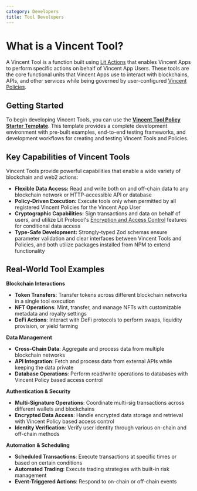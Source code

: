 ```yaml
---
category: Developers
title: Tool Developers
---
```


# What is a Vincent Tool?

A Vincent Tool is a function built using [Lit Actions](https://developer.litprotocol.com/sdk/serverless-signing/overview) that enables Vincent Apps to perform specific actions on behalf of Vincent App Users. These tools are the core functional units that Vincent Apps use to interact with blockchains, APIs, and other services while being governed by user-configured [Vincent Policies](../Policy-Developers/Getting-Started.md).

## Getting Started

To begin developing Vincent Tools, you can use the **[Vincent Tool Policy Starter Template](https://github.com/LIT-Protocol/Vincent-Tool-Policy-Starter-Template/)**. This template provides a complete development environment with pre-built examples, end-to-end testing frameworks, and development workflows for creating and testing Vincent Tools and Policies.

## Key Capabilities of Vincent Tools

Vincent Tools provide powerful capabilities that enable a wide variety of blockchain and web2 actions:

- **Flexible Data Access:** Read and write both on and off-chain data to any blockchain network or HTTP-accessible API or database
- **Policy-Driven Execution:** Execute tools only when permitted by all registered Vincent Policies for the Vincent App User
- **Cryptographic Capabilities:** Sign transactions and data on behalf of users, and utilize Lit Protocol's [Encryption and Access Control](https://developer.litprotocol.com/sdk/access-control/intro) features for conditional data access
- **Type-Safe Development:** Strongly-typed Zod schemas ensure parameter validation and clear interfaces between Vincent Tools and Policies, and both utilize packages installed from NPM to extend functionality

## Real-World Tool Examples

**Blockchain Interactions**

- **Token Transfers**: Transfer tokens across different blockchain networks in a single tool execution
- **NFT Operations**: Mint, transfer, and manage NFTs with customizable metadata and royalty settings
- **DeFi Actions**: Interact with DeFi protocols to perform swaps, liquidity provision, or yield farming

**Data Management**

- **Cross-Chain Data**: Aggregate and process data from multiple blockchain networks
- **API Integration**: Fetch and process data from external APIs while keeping the data private
- **Database Operations**: Perform read/write operations to databases with Vincent Policy based access control

**Authentication & Security**

- **Multi-Signature Operations**: Coordinate multi-sig transactions across different wallets and blockchains
- **Encrypted Data Access**: Handle encrypted data storage and retrieval with Vincent Policy based access control
- **Identity Verification**: Verify user identity through various on-chain and off-chain methods

**Automation & Scheduling**

- **Scheduled Transactions**: Execute transactions at specific times or based on certain conditions
- **Automated Trading**: Execute trading strategies with built-in risk management
- **Event-Triggered Actions**: Respond to on-chain or off-chain events
